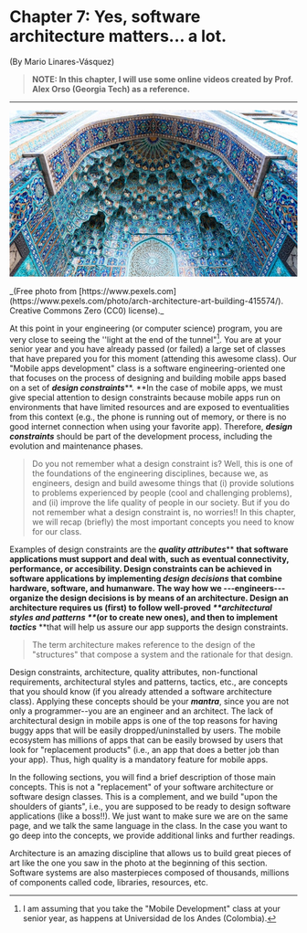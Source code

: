 # Chapter 7: Yes, software architecture matters... a lot.

(By Mario Linares-Vásquez)
> **NOTE: In this chapter, I will use some online videos created by Prof. Alex Orso \(Georgia Tech\) as a reference.**

---
<p align="center">
  <img src="assets/pexels-photo-415574.jpeg">
</p>
_(Free photo from [https://www.pexels.com](https://www.pexels.com/photo/arch-architecture-art-building-415574/). Creative Commons Zero (CC0) license)._


At this point in your engineering (or computer science) program, you are very close to seeing the ''light at the end of the tunnel"[^1]. You are at your senior year and you have already passed \(or failed\) a large set of classes that have prepared you for this moment \(attending this awesome class\). Our "Mobile apps development" class is a software engineering-oriented one that focuses on the process of designing and building mobile apps based on a set of _**design constraints**_**. **In the case of mobile apps, we must give special attention to design constraints because mobile apps run on environments that have limited resources and are exposed to eventualities from this context \(e.g., the phone is running out of memory, or there is no good internet connection when using your favorite app\).  Therefore, _**design constraints**_ should be part of the development process, including the evolution and maintenance phases.

> Do you not remember what a design constraint is? Well, this is one of the foundations of the engineering disciplines, because we, as engineers, design and build awesome things that \(i\) provide solutions to problems experienced by people \(cool and challenging problems\), and \(ii\) improve the life quality of people in our society. But if you do not remember what a design constraint is, no worries!! In this chapter, we will recap \(briefly\) the most important concepts you need to know for our class.

Examples of design constraints are the _**quality attributes**_** **that software applications must support and deal with, such as eventual connectivity, performance, or accesibility. Design constraints can be achieved in software applications by implementing _**design decisions**_ that combine hardware, software, and humanware. The way how we ---engineers--- organize the design decisions is by means of an architecture. Design an architecture requires us (first) to follow well-proved _**architectural styles and patterns **_\(or to create new ones\), and then to implement _**tactics**_** **that will help us assure our app supports the design constraints.

> The term architecture makes reference to the design of the "structures" that compose a system and the rationale for that design.

Design constraints, architecture, quality attributes, non-functional requirements, architectural styles and patterns, tactics, etc., are concepts that you should know (if you already attended a software architecture class). Applying these concepts should be your _**mantra**_, since you are not only a programmer--you are an engineer and an architect. The lack of architectural design in mobile apps is one of the top reasons for having buggy apps that will be easily dropped/uninstalled by users. The mobile ecosystem has millions of apps that can be easily browsed by users that look for "replacement products" \(i.e., an app that does a better job than your app\). Thus, high quality is a mandatory feature for mobile apps.

In the following sections, you will find a brief description of those main concepts. This is not a "replacement" of your software architecture or software design classes. This is a complement, and we build "upon the shoulders of giants", i.e., you are supposed to be ready to design software applications \(like a boss!!\). We just want to make sure we are on the same page, and we talk the same language in the class. In the case you want to go deep into the concepts, we provide additional links and further readings.

Architecture is an amazing discipline that allows us to build great pieces of art like the one you saw in the photo at the beginning of this section. Software systems are also masterpieces composed of thousands, millions of components called code, libraries, resources, etc.


[^1]: I am assuming that you take the "Mobile Development" class at your senior year, as happens at Universidad de los Andes (Colombia).
